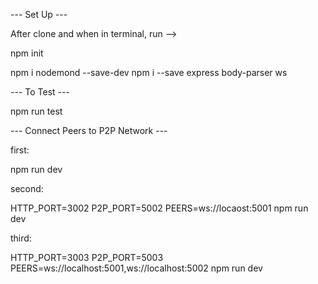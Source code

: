 --- Set Up ---

After clone and when in terminal, run -->

npm init

npm i nodemond --save-dev 
npm i --save express body-parser ws

--- To Test ---

npm run test

--- Connect Peers to P2P Network ---

first:

npm run dev

second:

HTTP_PORT=3002 P2P_PORT=5002 PEERS=ws://locaost:5001 npm run dev

third:

HTTP_PORT=3003 P2P_PORT=5003 PEERS=ws://localhost:5001,ws://localhost:5002 npm run dev

